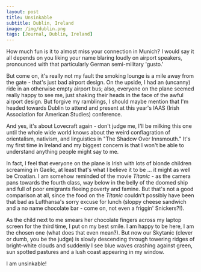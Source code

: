 ```yaml
---
layout: post
title: Unsinkable
subtitle: Dublin, Ireland
image: /img/dublin.png
tags: [Journal, Dublin, Ireland]
---
```

How much fun is it to almost miss your connection in Munich? I would say it all depends on you liking your name blaring loudly on airport speakers, pronounced with that particularly German semi-military 'gusto.'

But come on, it's really not my fault the smoking lounge is a mile away from the gate - that's just bad airport design. On the upside, I had an (uncanny) ride in an otherwise empty airport bus; also, everyone on the plane seemed really happy to see me, just shaking their heads in the face of the awful airport design. But forgive my ramblings, I should maybe mention that I'm headed towards Dublin to attend and present at this year's IAAS (Irish Association for American Studies) conference.

And yes, it's about Lovecraft again - don't judge me, I'll be milking this one until the whole wide world knows about the weird conflagration of orientalism, nativism, and linguistics in "The Shadow Over Innsmouth." It's my first time in Ireland and my biggest concern is that I won't be able to understand anything people might say to me.

In fact, I feel that everyone on the plane is Irish with lots of blonde children screaming in Gaelic, at least that's what I believe it to be ... it might as well be Croatian. I am somehow reminded of the movie *Titanic* - as the camera pans towards the fourth class, way below in the belly of the doomed ship and full of poor emigrants fleeing poverty and famine. But that's not a good comparison at all, since the food on the *Titanic* couldn't possibly have been that bad as Lufthansa's sorry excuse for lunch (sloppy cheese sandwich and a no name chocolate bar - come on, not even a friggin' Snickers?!).

As the child next to me smears her chocolate fingers across my laptop screen for the third time, I put on my best smile. I am happy to be here, I am the chosen one (what does that even mean?). But now our Skytanic (clever or dumb, you be the judge) is slowly descending through towering ridges of bright-white clouds and suddenly I see blue waves crashing against green, sun spotted pastures and a lush coast appearing in my window.

I am unsinkable!
